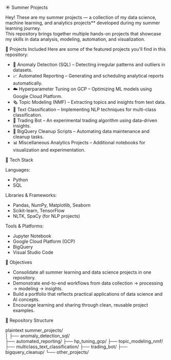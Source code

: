 ☀️ Summer Projects

Hey! These are my summer projects — a collection of my data science, machine learning, and analytics projects** developed during my summer learning journey.  
This repository brings together multiple hands-on projects that showcase my skills in data analysis, modeling, automation, and visualization.


 🧠 Projects Included
Here are some of the featured projects you'll find in this repository:

- 🧮 Anomaly Detection (SQL) – Detecting irregular patterns and outliers in datasets.  
- 📈 Automated Reporting – Generating and scheduling analytical reports automatically.  
- ☁️ Hyperparameter Tuning on GCP – Optimizing ML models using Google Cloud Platform.  
- 🗞️ Topic Modeling (NMF) – Extracting topics and insights from text data.  
- 🧩 Text Classification – Implementing NLP techniques for multi-class classification.  
- 🤖 Trading Bot – An experimental trading algorithm using data-driven insights.  
- 🧹 BigQuery Cleanup Scripts – Automating data maintenance and cleanup tasks.  
- 📊 Miscellaneous Analytics Projects – Additional notebooks for visualization and experimentation.



🧰 Tech Stack

Languages:
- Python  
- SQL  

Libraries & Frameworks:
- Pandas, NumPy, Matplotlib, Seaborn  
- Scikit-learn, TensorFlow  
- NLTK, SpaCy (for NLP projects)

Tools & Platforms:
- Jupyter Notebook  
- Google Cloud Platform (GCP)  
- BigQuery  
- Visual Studio Code  



🎯 Objectives

- Consolidate all summer learning and data science projects in one repository.  
- Demonstrate end-to-end workflows from data collection → processing → modeling → insights.  
- Build a portfolio that reflects practical applications of data science and AI concepts.  
- Encourage learning and sharing through clean, reusable project examples.



📁 Repository Structure

plaintext
summer_projects/<br>
│
├── anomaly_detection_sql/<br>
├── automated_reporting/
├── hp_tuning_gcp/
├── topic_modeling_nmf/
├── multiclass_text_classification/
├── trading_bot/
├── bigquery_cleanup/
└── other_projects/
